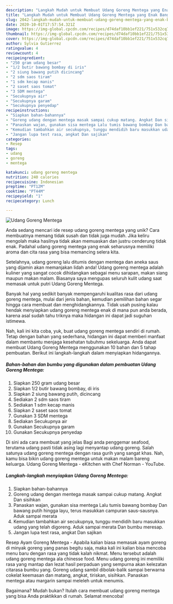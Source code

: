 ```yaml
---
description: "Langkah Mudah untuk Membuat Udang Goreng Mentega yang Enak Banget"
title: "Langkah Mudah untuk Membuat Udang Goreng Mentega yang Enak Banget"
slug: 2042-langkah-mudah-untuk-membuat-udang-goreng-mentega-yang-enak-banget
date: 2020-10-01T17:57:54.321Z
image: https://img-global.cpcdn.com/recipes/d74daf10bb1ef221/751x532cq70/udang-goreng-mentega-foto-resep-utama.jpg
thumbnail: https://img-global.cpcdn.com/recipes/d74daf10bb1ef221/751x532cq70/udang-goreng-mentega-foto-resep-utama.jpg
cover: https://img-global.cpcdn.com/recipes/d74daf10bb1ef221/751x532cq70/udang-goreng-mentega-foto-resep-utama.jpg
author: Sylvia Gutierrez
ratingvalue: 4
reviewcount: 4
recipeingredient:
- "250 gram udang besar"
- "1/2 butir bawang bombay di iris"
- "2 siung bawang putih dicincang"
- "2 sdm saos tiram"
- "1 sdm kecap manis"
- "2 saset saos tomat"
- "3 SDM mentega"
- "Secukupnya air"
- "Secukupnya garam"
- "Secukupnya penyedap"
recipeinstructions:
- "Siapkan bahan-bahannya"
- "Goreng udang dengan mentega masak sampai cukup matang. Angkat Dan sisihkan"
- "Panaskan wajan, gunakan sisa mentega Lalu tumis bawang bombay Dan bawang putih hingga layu, terus masukkan campuran saus-sausnya. Aduk sampai merata"
- "Kemudian tambahkan air secukupnya, tunggu mendidih baru masukkan udang yang telah digoreng. Aduk sampai merata Dan bumbu meresap."
- "Jangan lupa test rasa, angkat Dan sajikan"
categories:
- Resep
tags:
- udang
- goreng
- mentega

katakunci: udang goreng mentega 
nutrition: 240 calories
recipecuisine: Indonesian
preptime: "PT12M"
cooktime: "PT44M"
recipeyield: "1"
recipecategory: Lunch

---
```



![Udang Goreng Mentega](https://img-global.cpcdn.com/recipes/d74daf10bb1ef221/751x532cq70/udang-goreng-mentega-foto-resep-utama.jpg)

Anda sedang mencari ide resep udang goreng mentega yang unik? Cara membuatnya memang tidak susah dan tidak juga mudah. Jika keliru mengolah maka hasilnya tidak akan memuaskan dan justru cenderung tidak enak. Padahal udang goreng mentega yang enak seharusnya memiliki aroma dan cita rasa yang bisa memancing selera kita.

Setelahnya, udang goreng lalu ditumis dengan mentega dan aneka saus yang dijamin akan memanjakan lidah anda! Udang goreng mentega adalah kuliner yang sangat cocok dihidangkan sebagai menu sarapan, makan siang maupun makan malam. Biasanya saya mengupas seluruh kulit udang saat memasak untuk putri Udang Goreng Mentega.

Banyak hal yang sedikit banyak mempengaruhi kualitas rasa dari udang goreng mentega, mulai dari jenis bahan, kemudian pemilihan bahan segar hingga cara membuat dan menghidangkannya. Tidak usah pusing kalau hendak menyiapkan udang goreng mentega enak di mana pun anda berada, karena asal sudah tahu triknya maka hidangan ini dapat jadi suguhan istimewa.


Nah, kali ini kita coba, yuk, buat udang goreng mentega sendiri di rumah. Tetap dengan bahan yang sederhana, hidangan ini dapat memberi manfaat dalam membantu menjaga kesehatan tubuhmu sekeluarga. Anda dapat membuat Udang Goreng Mentega menggunakan 10 bahan dan 5 tahap pembuatan. Berikut ini langkah-langkah dalam menyiapkan hidangannya.

<!--inarticleads1-->

##### Bahan-bahan dan bumbu yang digunakan dalam pembuatan Udang Goreng Mentega:

1. Siapkan 250 gram udang besar
1. Siapkan 1/2 butir bawang bombay, di iris
1. Siapkan 2 siung bawang putih, dicincang
1. Sediakan 2 sdm saos tiram
1. Sediakan 1 sdm kecap manis
1. Siapkan 2 saset saos tomat
1. Gunakan 3 SDM mentega
1. Sediakan Secukupnya air
1. Gunakan Secukupnya garam
1. Gunakan Secukupnya penyedap


Di sini ada cara membuat yang jelas Bagi anda penggemar seafood, terutama udang pasti tidak asing lagi menyantap udang goreng. Salah satunya udang goreng mentega dengan rasa gurih yang sangat khas. Nah, kamu bisa bikin udang goreng mentega untuk makan malam bareng keluarga. Udang Goreng Mentega - eKitchen with Chef Norman - YouTube. 

<!--inarticleads2-->

##### Langkah-langkah menyiapkan Udang Goreng Mentega:

1. Siapkan bahan-bahannya
1. Goreng udang dengan mentega masak sampai cukup matang. Angkat Dan sisihkan
1. Panaskan wajan, gunakan sisa mentega Lalu tumis bawang bombay Dan bawang putih hingga layu, terus masukkan campuran saus-sausnya. Aduk sampai merata
1. Kemudian tambahkan air secukupnya, tunggu mendidih baru masukkan udang yang telah digoreng. Aduk sampai merata Dan bumbu meresap.
1. Jangan lupa test rasa, angkat Dan sajikan


Resep Ayam Goreng Mentega - Apabila kalian biasa memasak ayam goreng di minyak goreng yang panas begitu saja, maka kali ini kalian bisa mencoba menu baru dengan rasa yang tidak kalah nikmat. Menu tersebut adalah udang goreng mentega ala chinesse food. Menu udang goreng ini memiliki rasa yang mantap dan lezat hasil perpaduan yang sempurna akan kelezatan citarasa bumbu yang. Goreng udang sambil dibolak-balik sampai berwarna cokelat keemasan dan matang, angkat, tiriskan, sisihkan. Panaskan mentega atau margarin sampai meleleh untuk menumis. 

Bagaimana? Mudah bukan? Itulah cara membuat udang goreng mentega yang bisa Anda praktikkan di rumah. Selamat mencoba!

